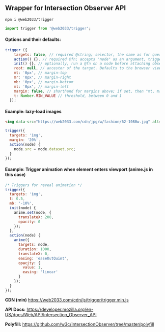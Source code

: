 ## Wrapper for Intersection Observer API

```sh
npm i @web2033/trigger
```

```js
import trigger from '@web2033/trigger';
```

#### Options and their defaults:

```js
trigger ({
    targets: false, // required @string; selector, the same as for querySelectorAll(selector)
    action() {}, // required @fn; accepts "node" as an argument, triggered once per node
    init() {}, // optionally, run a @fn on a node before attaching observer to it
    root: null, // ancestor of the target. Defaults to the browser viewport if not specified or if null.
    mt: '0px', // margin-top
    mr: '0px', // margin-right
    mb: '0px', // margin-bottom
    ml: '0px', // margin-left
    margin: false, // shorthand for margins above; if set, then "mt, mr, mb, ml" are ignored
    t: Number.MIN_VALUE // threshold, between 0 and 1
  });
```

#### Example: lazy-load images

```html
<img data-src="https://web2033.com/cdn/jpg/w/fashion/62-1080w.jpg" alt="">
```

```js
trigger({
  targets: 'img',
  margin: '20%',
  action(node) {
    node.src = node.dataset.src;
  }
});
```

#### Example: Trigger animation when element enters viewport (anime.js in this case)

```js
/* Triggers for reveal animation */
trigger({
  targets: 'img',
  t: 0.5,
  mb: '-10%',
  init(node) {
    anime.set(node, {
      translateX: 200,
      opacity: 0
    });
  },
  action(node) {
    anime({
      targets: node,
      duration: 1000,
      translateX: 0,
      easing: 'easeOutQuint',
      opacity: {
        value: 1,
        easing: 'linear'
      }
    });
  }
});
```

**CDN (min)** https://web2033.com/cdn/js/trigger/trigger.min.js

**API Docs:** https://developer.mozilla.org/en-US/docs/Web/API/Intersection_Observer_API

**Polyfill:** https://github.com/w3c/IntersectionObserver/tree/master/polyfill
